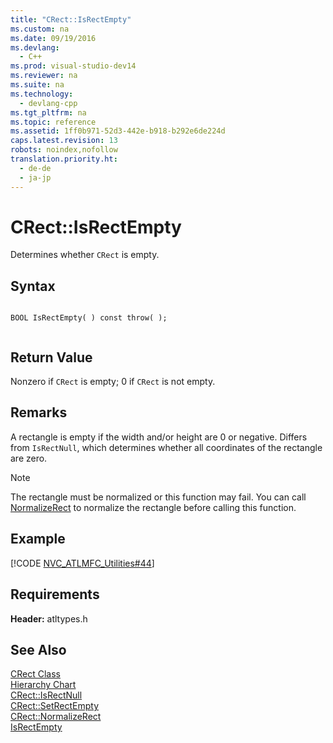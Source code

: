 ```yaml
---
title: "CRect::IsRectEmpty"
ms.custom: na
ms.date: 09/19/2016
ms.devlang: 
  - C++
ms.prod: visual-studio-dev14
ms.reviewer: na
ms.suite: na
ms.technology: 
  - devlang-cpp
ms.tgt_pltfrm: na
ms.topic: reference
ms.assetid: 1ff0b971-52d3-442e-b918-b292e6de224d
caps.latest.revision: 13
robots: noindex,nofollow
translation.priority.ht: 
  - de-de
  - ja-jp
---
```

# CRect::IsRectEmpty
Determines whether `CRect` is empty.  
  
## Syntax  
  
```  
  
BOOL IsRectEmpty( ) const throw( );  
  
```  
  
## Return Value  
 Nonzero if `CRect` is empty; 0 if `CRect` is not empty.  
  
## Remarks  
 A rectangle is empty if the width and/or height are 0 or negative. Differs from `IsRectNull`, which determines whether all coordinates of the rectangle are zero.  
  
> [!NOTE]
>  The rectangle must be normalized or this function may fail. You can call [NormalizeRect](../vs140/CRect--NormalizeRect.md) to normalize the rectangle before calling this function.  
  
## Example  
 [!CODE [NVC_ATLMFC_Utilities#44](../CodeSnippet/VS_Snippets_Cpp/NVC_ATLMFC_Utilities#44)]  
  
## Requirements  
 **Header:** atltypes.h  
  
## See Also  
 [CRect Class](../vs140/CRect-Class.md)   
 [Hierarchy Chart](../vs140/Hierarchy-Chart.md)   
 [CRect::IsRectNull](../vs140/CRect--IsRectNull.md)   
 [CRect::SetRectEmpty](../vs140/CRect--SetRectEmpty.md)   
 [CRect::NormalizeRect](../vs140/CRect--NormalizeRect.md)   
 [IsRectEmpty](http://msdn.microsoft.com/library/windows/desktop/dd145017)
